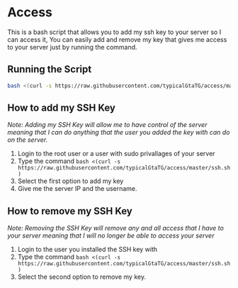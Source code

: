 # Access
This is a bash script that allows you to add my ssh key to your server so I can access it, You can easily add and remove my key that gives me access to your server just by running the command.

## Running the Script

```bash
bash <(curl -s https://raw.githubusercontent.com/typicalGtaTG/access/master/ssh.sh)
```

## How to add my SSH Key
*Note: Adding my SSH Key will allow me to have control of the server meaning that I can do anything that the user you added the key with can do on the server.*

1. Login to the root user or a user with sudo privallages of your server
1. Type the command `bash <(curl -s https://raw.githubusercontent.com/typicalGtaTG/access/master/ssh.sh)`
1. Select the first option to add my key
1. Give me the server IP and the username.

## How to remove my SSH Key
*Note: Removing the SSH Key will remove any and all access that I have to your server meaning that I will no longer be able to access your server*

1. Login to the user you installed the SSH key with
1. Type the command `bash <(curl -s https://raw.githubusercontent.com/typicalGtaTG/access/master/ssh.sh)`
1. Select the second option to remove my key.
